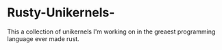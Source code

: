 # Rusty-Unikernels-
This a collection of unikernels I'm working on in the greaest programming language ever made rust.
